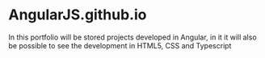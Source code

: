 # AngularJS.github.io
In this portfolio will be stored projects developed in Angular, in it it will also be possible to see the development in HTML5, CSS and Typescript
